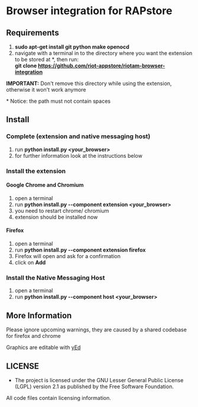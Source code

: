# Browser integration for RAPstore

## Requirements
1. **sudo apt-get install git python make openocd**
2. navigate with a terminal in to the directory where you want the extension to be stored at \*, then run:
   <br>**git clone https://github.com/riot-appstore/riotam-browser-integration**

**IMPORTANT:** Don't remove this directory while using the extension, otherwise it won't work anymore

\* Notice: the path must not contain spaces

## Install

### Complete (extension and native messaging host)
1. run **python install.py <your_browser>**
2. for further information look at the instructions below

### Install the extension

#### Google Chrome and Chromium
1. open a terminal
2. run **python install.py --component extension <your_browser>**
3. you need to restart chrome/ chromium
4. extension should be installed now

#### Firefox
1. open a terminal
2. run **python install.py --component extension firefox**
3. Firefox will open and ask for a confirmation
4. click on **Add**

### Install the Native Messaging Host
1. open a terminal
2. run **python install.py --component host <your_browser>**

## More Information
Please ignore upcoming warnings, they are caused by a shared codebase for firefox and chrome

Graphics are editable with [yEd](http://www.yworks.com/products/yed "http://www.yworks.com/products/yed")

## LICENSE
* The project is licensed under the GNU Lesser General Public License
  (LGPL) version 2.1 as published by the Free Software Foundation.

All code files contain licensing information.